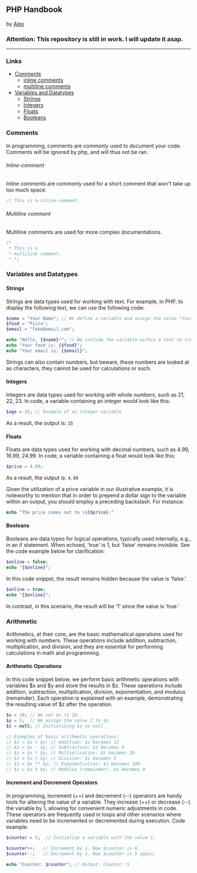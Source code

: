 ## PHP Handbook 
by [Alex](https://alxzr.cloud/)

### Attention: This repository is still in work. I will update it asap.

---

### Links

- [Comments](#comments)
  - [inline comments](#inline-comment)
  - [multiline comments](#multiline-comment)
- [Variables and Datatypes](#variables-and-datatypes)
  - [Strings](#strings)
  - [Integers](#integers)
  - [Floats](#floats)
  - [Booleans](#booleans)

### Comments

In programming, comments are commonly used to document your code. Comments will be ignored by php, and will thus not be ran.

###### Inline-comment
Inline comments are commonly used for a short comment that won't take up too much space.

```php
// This is a inline-comment.
```

###### Multiline comment
Multiline comments are used for more complex documentations.
```php
/*
 * This is a
 * multiline comment.
 * */
```


### Variables and Datatypes

#### Strings
Strings are data types used for working with text. For example, in PHP, to display the following text, we can use the following code:
```php
$name = "Your Name"; // We define a variable and assign the value "Your Name" to it.
$food = "Pizza";
$email = "fake@email.com";

echo "Hello, {$name}!"; // We include the variable within a text to create the output.
echo "Your food is: {$food}";
echo "Your email is: {$email}";
```

Strings can also contain numbers, but beware, these numbers are looked at as characters, they cannot be used for calculations or such.

#### Integers
Integers are data types used for working with whole numbers, such as 21, 22, 23. In code, a variable containing an integer would look like this:
```php
$age = 15; // Example of an integer variable
```
As a result, the output is: ```15```

#### Floats
Floats are data types used for working with decimal numbers, such as 4.99, 16.99, 24.99. In code, a variable containing a float would look like this:
```php
$price = 4.99;
```

As a result, the output is:
```4.99```

Given the utilization of a price variable in our illustrative example, it is noteworthy to mention that in order to prepend a dollar sign to the variable within an output, you should employ a preceding backslash. For instance:
````php
echo "The price comes out to \${$price};"
````


#### Booleans
Booleans are data types for logical operations, typically used internally, e.g., in an if statement. When echoed, 'true' is 1, but 'false' remains invisible. See the code example below for clarification:
```php
$online = false;
echo "{$online}";
```

In this code snippet, the result remains hidden because the value is 'false.'

```php
$online = true;
echo "{$online}";
```

In contrast, in this scenario, the result will be '1' since the value is 'true.'

### Arithmetic

Arithmetics, at their core, are the basic mathematical operations used for working with numbers. These operations include addition, subtraction, multiplication, and division, and they are essential for performing calculations in math and programming.


#### Arithmetic Operations

In this code snippet below, we perform basic arithmetic operations with variables $x and $y and store the results in $z. These operations include addition, subtraction, multiplication, division, exponentiation, and modulus (remainder). Each operation is explained with an example, demonstrating the resulting value of $z after the operation.
```php
$x = 10; // We set $x to 10.
$y = 2;  // We assign the value 2 to $y.
$z = null; // Initializing $z as null.

// Examples of basic arithmetic operations:
// $z = $x + $y; // Addition: $z becomes 12
// $z = $x - $y; // Subtraction: $z becomes 8
// $z = $x * $y; // Multiplication: $z becomes 20
// $z = $x / $y; // Division: $z becomes 5
// $z = $x ** $y; // Exponentiation: $z becomes 100
// $z = $x % $y; // Modulus (remainder): $z becomes 0
```

#### Increment and Decrement Operators
In programming, increment (++) and decrement (--) operators are handy tools for altering the value of a variable. They increase (++) or decrease (--) the variable by 1, allowing for convenient numeric adjustments in code. These operators are frequently used in loops and other scenarios where variables need to be incremented or decremented during execution. Code example:
```php
$counter = 5;  // Initialize a variable with the value 5.

$counter++;   // Increment by 1. Now $counter is 6.
$counter--;   // Decrement by 1. Now $counter is 5 again.

echo "Counter: $counter"; // Output: Counter: 5
```

